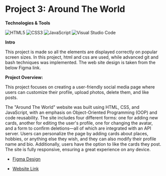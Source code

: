 # Project 3: Around The World

**Technologies & Tools**

![HTML5](https://img.shields.io/badge/-HTML5-E34F26?style=flat-square&logo=html5&logoColor=white)
![CSS3](https://img.shields.io/badge/-CSS3-1572B6?style=flat-square&logo=css3)
![JavaScript](https://img.shields.io/badge/-JavaScript-F7DF1E?style=flat-square&logo=javascript&logoColor=black)
![Visual Studio Code](https://img.shields.io/badge/-Visual%20Studio%20Code-007ACC?style=flat-square&logo=visual-studio-code&logoColor=white)

**Intro**

This project is made so all the elements are displayed correctly on popular screen sizes. In this project, html and css are used, while advanced git and bash techniques was implemented. The web site design is taken from the below Figma link.


**Project Overview:**

This project focuses on creating a user-friendly social media page where users can customize their profile, upload photos, delete them, and like posts.

The "Around The World" website was built using HTML, CSS, and JavaScript, with an emphasis on Object-Oriented Programming (OOP) and code reusability. The site includes four different forms: one for adding new cards, another for editing the user's profile, one for changing the avatar, and a form to confirm deletions—all of which are integrated with an API server. Users can personalize the page by adding cards about places, hobbies, or anything else they wish, and they can also modify their profile name and bio. Additionally, users have the option to like the cards they post. The site is fully responsive, ensuring a great experience on any device.


- [Figma Design](https://www.figma.com/design/E5x6ib3osaUUNwLRRAsTDX/Sprint-9-%E2%80%94-Applied-JavaScript)

- [Website Link](https://onurerdinc.github.io/AroundTheWorld/)
